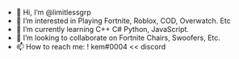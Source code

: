- 👋 Hi, I’m @limitlessgrp
- 👀 I’m interested in Playing Fortnite, Roblox, COD, Overwatch. Etc 
- 🌱 I’m currently learning C++ C# Python, JavaScript.
- 💞️ I’m looking to collaborate on Fortnite Chairs, Swoofers, Etc.
- 📫 How to reach me: ! kem#0004 << discord

<!---
limitlessgrp/limitlessgrp is a ✨ special ✨ repository because its `README.md` (this file) appears on your GitHub profile.
You can click the Preview link to take a look at your changes.
--->

